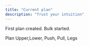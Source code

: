 ```yaml
---
title: "Current plan"
description: "Trust your intuition"
---
```


<Update label="11/20/2024" description="version 1.0">
  First plan created. Bulk started.

  Plan Upper,Lower, Push, Pull, Legs
</Update>